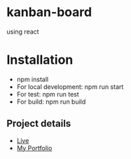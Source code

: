 # kanban-board
using react

# Installation
- npm install
- For local development: npm run start 
- For test: npm run test
- For build: npm run build

## Project details
- [Live](https://kanbanboard.onrender.com/)
- [My Portfolio](https://durgesh-portfolio.herokuapp.com/)